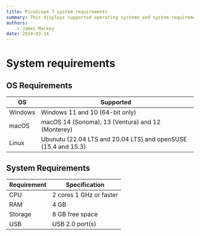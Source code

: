 ```yaml
---
title: PicoScope 7 system requirements
summary: This displays supported operating systems and system requirements for PicoScope 7
authors:
    - James Mackey
date: 2024-03-14
---
```


# System requirements
## OS Requirements
| OS | Supported |
| --- | --- |
| Windows | Windows 11 and 10 (64-bit only) |
| macOS | macOS 14 (Sonoma), 13 (Ventura) and 12 (Monterey) |
| Linux | Ubunutu (22.04 LTS and 20.04 LTS) and openSUSE (15.4 and 15.3) | 

## System Requirements
| Requirement   | Specification             | 
| ---           | ---                       |
| CPU           | 2 cores 1 GHz or faster   |
| RAM           | 4 GB                      |
| Storage       | 8 GB free space           |
| USB           | USB 2.0 port(s)           |
